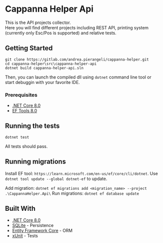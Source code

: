 # Cappanna Helper Api

This is the API projects collector.  
Here you will find different projects including REST API, printing system (currently only Esc/Pos is supported) and relative tests.

## Getting Started

```
git clone https://gitlab.com/andrea.pierangeli/cappanna-helper.git
cd cappanna-helper\src\cappanna-helper-api
dotnet build cappanna-helper-api.sln
```

Then, you can launch the compiled dll using `dotnet` command line tool or start debuggin with your favorite IDE.

### Prerequisites

- [.NET Core 8.0](https://dotnet.microsoft.com/en-us/download/dotnet/8.0)
- [EF Tools 8.0](https://learn.microsoft.com/en-us/ef/core/cli/dotnet)

## Running the tests

`dotnet test`

All tests should pass.

## Running migrations

Install EF tool: `https://learn.microsoft.com/en-us/ef/core/cli/dotnet`.
Use `dotnet tool update --global dotnet-ef` to update.

Add migration: `dotnet ef migrations add <migration_name> --project .\CappannaHelper.Api\`
Run migrations: `dotnet ef database update`

## Built With

- [.NET Core 8.0](https://dotnet.microsoft.com/en-us/download/dotnet/8.0)
- [SQLite](https://www.sqlite.org/) - Persistence
- [Entity Framework Core](https://docs.microsoft.com/en-us/ef/#pivot=efcore) - ORM
- [xUnit](https://xunit.github.io/) - Tests

